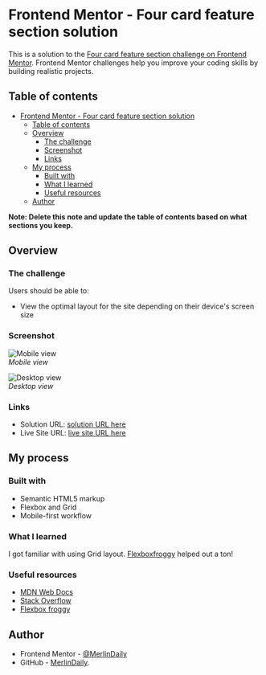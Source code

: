 # Frontend Mentor - Four card feature section solution

This is a solution to the [Four card feature section challenge on Frontend Mentor](https://www.frontendmentor.io/challenges/four-card-feature-section-weK1eFYK). Frontend Mentor challenges help you improve your coding skills by building realistic projects.

## Table of contents

- [Frontend Mentor - Four card feature section solution](#frontend-mentor---four-card-feature-section-solution)
  - [Table of contents](#table-of-contents)
  - [Overview](#overview)
    - [The challenge](#the-challenge)
    - [Screenshot](#screenshot)
    - [Links](#links)
  - [My process](#my-process)
    - [Built with](#built-with)
    - [What I learned](#what-i-learned)
    - [Useful resources](#useful-resources)
  - [Author](#author)

**Note: Delete this note and update the table of contents based on what sections you keep.**

## Overview

### The challenge

Users should be able to:

- View the optimal layout for the site depending on their device's screen size

### Screenshot

![Mobile view](/screenshot/mobile-375px.png)  
_Mobile view_

![Desktop view](/screenshot/desktop-1440px.png)  
_Desktop view_

### Links

- Solution URL: [solution URL here](https://github.com/MerlinDaily/four-card-feature-section)
- Live Site URL: [live site URL here](https://merlindaily.github.io/four-card-feature-section/)

## My process

### Built with

- Semantic HTML5 markup
- Flexbox and Grid
- Mobile-first workflow

### What I learned

I got familiar with using Grid layout. [Flexboxfroggy](https://flexboxfroggy.com) helped out a ton!

### Useful resources

- [MDN Web Docs](https://developer.mozilla.org/en-US/)
- [Stack Overflow](https://stackoverflow.com)
- [Flexbox froggy](https://flexboxfroggy.com)

## Author

- Frontend Mentor - [@MerlinDaily](https://www.frontendmentor.io/profile/MerlinDaily)
- GitHub - [MerlinDaily](https://github.com/MerlinDaily).
